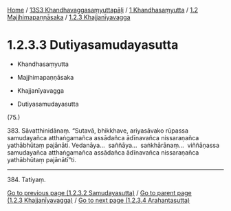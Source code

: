 
[Home](/) / [13S3 Khandhavaggasaṃyuttapāḷi](../../...md) / [1 Khandhasaṃyutta](../...md) / [1.2 Majjhimapaṇṇāsaka](...md) / [1.2.3 Khajjanīyavagga](../13S3/1/1.2/1.2.3.md)

# 1.2.3.3 Dutiyasamudayasutta

* Khandhasaṃyutta

* Majjhimapaṇṇāsaka

* Khajjanīyavagga

* Dutiyasamudayasutta

(75.)

383\. Sāvatthinidānaṃ. “Sutavā, bhikkhave, ariyasāvako rūpassa samudayañca atthaṅgamañca assādañca ādīnavañca nissaraṇañca yathābhūtaṃ pajānāti. Vedanāya…  saññāya…  saṅkhārānaṃ…  viññāṇassa samudayañca atthaṅgamañca assādañca ādīnavañca nissaraṇañca yathābhūtaṃ pajānātī”ti.

---

384\. Tatiyaṃ.



[Go to previous page (1.2.3.2 Samudayasutta)](1.2.3.2.md) / [Go to parent page (1.2.3 Khajjanīyavagga)](../13S3/1/1.2/1.2.3.md) / [Go to next page (1.2.3.4 Arahantasutta)](1.2.3.4.md)


